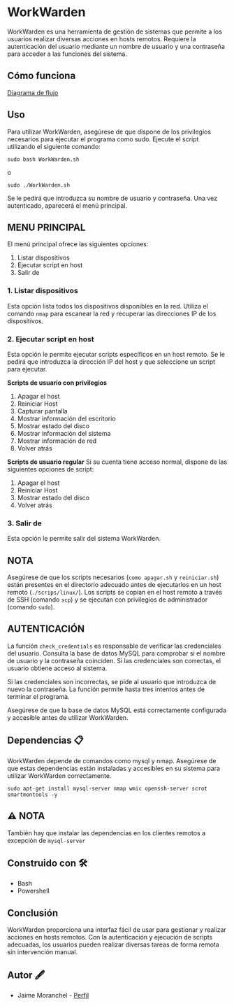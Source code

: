 # WorkWarden

WorkWarden es una herramienta de gestión de sistemas que permite a los usuarios realizar diversas acciones en hosts remotos. Requiere la autenticación del usuario mediante un nombre de usuario y una contraseña para acceder a las funciones del sistema.

## Cómo funciona
[Diagrama de flujo](https://drive.google.com/file/d/1yxFhWzZaQbsKzFqkFpxiNEydIqa65j_W/view)

## Uso
Para utilizar WorkWarden, asegúrese de que dispone de los privilegios necesarios para ejecutar el programa como sudo. Ejecute el script utilizando el siguiente comando:
~~~
sudo bash WorkWarden.sh
~~~
o
~~~
sudo ./WorkWarden.sh
~~~
Se le pedirá que introduzca su nombre de usuario y contraseña. Una vez autenticado, aparecerá el menú principal.

## MENU PRINCIPAL
El menú principal ofrece las siguientes opciones:

1. Listar dispositivos
2. Ejecutar script en host
3. Salir de

### 1. Listar dispositivos
Esta opción lista todos los dispositivos disponibles en la red. Utiliza el comando `nmap` para escanear la red y recuperar las direcciones IP de los dispositivos.

### 2. Ejecutar script en host
Esta opción le permite ejecutar scripts específicos en un host remoto. Se le pedirá que introduzca la dirección IP del host y que seleccione un script para ejecutar.

**Scripts de usuario con privilegios**
1. Apagar el host
2. Reiniciar Host
3. Capturar pantalla
4. Mostrar información del escritorio
5. Mostrar estado del disco
6. Mostrar información del sistema
7. Mostrar información de red
8. Volver atrás

**Scripts de usuario regular**
Si su cuenta tiene acceso normal, dispone de las siguientes opciones de script:
1. Apagar el host
2. Reiniciar Host
3. Mostrar estado del disco
4. Volver atrás

### 3. Salir de
Esta opción le permite salir del sistema WorkWarden.
## NOTA
Asegúrese de que los scripts necesarios (`como apagar.sh` y `reiniciar.sh`) están presentes en el directorio adecuado antes de ejecutarlos en un host remoto (`./scrips/linux/`). Los scripts se copian en el host remoto a través de SSH (comando `scp`) y se ejecutan con privilegios de administrador (comando `sudo`).

## AUTENTICACIÓN
La función `check_credentials` es responsable de verificar las credenciales del usuario. Consulta la base de datos MySQL para comprobar si el nombre de usuario y la contraseña coinciden. Si las credenciales son correctas, el usuario obtiene acceso al sistema.

Si las credenciales son incorrectas, se pide al usuario que introduzca de nuevo la contraseña. La función permite hasta tres intentos antes de terminar el programa.

Asegúrese de que la base de datos MySQL está correctamente configurada y accesible antes de utilizar WorkWarden.

## Dependencias 📋
WorkWarden depende de comandos como mysql y nmap. Asegúrese de que estas dependencias están instaladas y accesibles en su sistema para utilizar WorkWarden correctamente.
~~~
sudo apt-get install mysql-server nmap wmic openssh-server scrot smartmontools -y
~~~
## ⚠️ NOTA
También hay que instalar las dependencias en los clientes remotos a excepción de `mysql-server`
## Construido con 🛠️
- Bash
- Powershell

## Conclusión
WorkWarden proporciona una interfaz fácil de usar para gestionar y realizar acciones en hosts remotos. Con la autenticación y ejecución de scripts adecuadas, los usuarios pueden realizar diversas tareas de forma remota sin intervención manual.

## Autor 🖋
- Jaime Moranchel - [Perfil](https://github.com/Jaime-Moranchel)	


